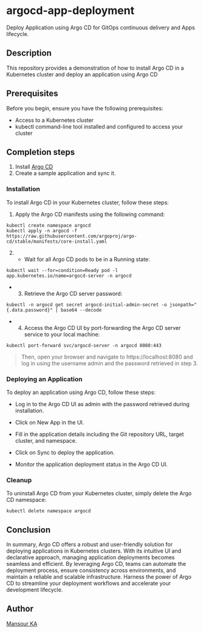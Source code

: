 # argocd-app-deployment
Deploy Application using Argo CD for GitOps continuous delivery and Apps lifecycle.


## Description
This repository provides a demonstration of how to install Argo CD in a Kubernetes cluster and deploy an application using Argo CD

## Prerequisites
Before you begin, ensure you have the following prerequisites:

- Access to a Kubernetes cluster
- kubectl command-line tool installed and configured to access your cluster

## Completion steps
1. Install [Argo CD](https://argo-cd.readthedocs.io/en/stable/getting_started/)
2. Create a sample application and sync it.


### Installation
To install Argo CD in your Kubernetes cluster, follow these steps:

1. Apply the Argo CD manifests using the following command:     
 ```
kubectl create namespace argocd
kubectl apply -n argocd -f https://raw.githubusercontent.com/argoproj/argo-cd/stable/manifests/core-install.yaml
```
 
2. - Wait for all Argo CD pods to be in a Running state:
```
kubectl wait --for=condition=Ready pod -l app.kubernetes.io/name=argocd-server -n argocd
```

- 3. Retrieve the Argo CD server password:
```
kubectl -n argocd get secret argocd-initial-admin-secret -o jsonpath="{.data.password}" | base64 --decode
```

- 4. Access the Argo CD UI by port-forwarding the Argo CD server service to your local machine:
```
kubectl port-forward svc/argocd-server -n argocd 8080:443
```

> Then, open your browser and navigate to https://localhost:8080 and log in using the username admin and the password retrieved in step 3.

### Deploying an Application
To deploy an application using Argo CD, follow these steps:

- Log in to the Argo CD UI as admin with the password retrieved during installation.

- Click on New App in the UI.

- Fill in the application details including the Git repository URL, target cluster, and namespace.

- Click on Sync to deploy the application.

- Monitor the application deployment status in the Argo CD UI.

### Cleanup
To uninstall Argo CD from your Kubernetes cluster, simply delete the Argo CD namespace:
```
kubectl delete namespace argocd
```


## Conclusion

In summary, Argo CD offers a robust and user-friendly solution for deploying applications in Kubernetes clusters. With its intuitive UI and declarative approach, managing application deployments becomes seamless and efficient. By leveraging Argo CD, teams can automate the deployment process, ensure consistency across environments, and maintain a reliable and scalable infrastructure. Harness the power of Argo CD to streamline your deployment workflows and accelerate your development lifecycle.

## Author
[Mansour KA](https://github.com/mansourka06)
